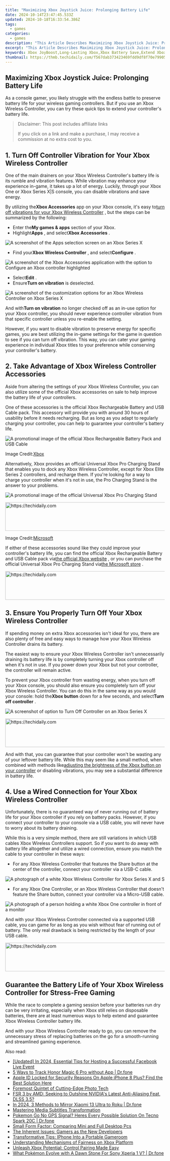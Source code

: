 ```yaml
---
title: "Maximizing Xbox Joystick Juice: Prolonging Battery Life"
date: 2024-10-14T23:47:45.533Z
updated: 2024-10-18T16:33:54.386Z
tags:
  - games
categories:
  - games
description: "This Article Describes Maximizing Xbox Joystick Juice: Prolonging Battery Life"
excerpt: "This Article Describes Maximizing Xbox Joystick Juice: Prolonging Battery Life"
keywords: Xbox JoyBoost,Long-Lasting Xbox,Xbox Battery Save,Extend Xbox Battery,Juice Booster Xbox,Xbox Power Endure,Prolong Xbox Life
thumbnail: https://thmb.techidaily.com/f567dab373423469fdd9df8f70e7990588879bfed38e1184b365dd128527e555.jpg
---
```


## Maximizing Xbox Joystick Juice: Prolonging Battery Life

 As a console gamer, you likely struggle with the endless battle to preserve battery life for your wireless gaming controllers. But if you use an Xbox Wireless Controller, you can try these quick tips to extend your controller's battery life.

>  Disclaimer: This post includes affiliate links
>
>  If you click on a link and make a purchase, I may receive a commission at no extra cost to you.
>

## 1\. Turn Off Controller Vibration for Your Xbox Wireless Controller

 One of the main drainers on your Xbox Wireless Controller's battery life is its rumble and vibration features. While vibration may enhance your experience in-game, it takes up a lot of energy. Luckily, through your Xbox One or Xbox Series X|S console, you can disable vibrations and save energy.

 By utilizing the**Xbox Accessories** app on your Xbox console, it's easy to[turn off vibrations for your Xbox Wireless Controller](https://www.makeuseof.com/how-to-universally-turn-off-controller-vibration-on-xbox-series-x-s/) , but the steps can be summarized by the following:

* Enter the**My games & apps** section of your Xbox.
* Highlight**Apps** , and select**Xbox Accessories** .

![A screenshot of the Apps selection screen on an Xbox Series X](https://static1.makeuseofimages.com/wordpress/wp-content/uploads/2023/10/screenshot-3147.jpg)

* Find your**Xbox Wireless Controller** , and select**Configure** .

![A screenshot of the Xbox Accessories application with the option to Configure an Xbox controller highlighted](https://static1.makeuseofimages.com/wordpress/wp-content/uploads/2023/10/screenshot-3150.jpg)

* Select**Edit** .
* Ensure**Turn on vibration** is deselected.

![A screenshot of the customization options for an Xbox Wireless Controller on Xbox Series X](https://static1.makeuseofimages.com/wordpress/wp-content/uploads/2023/10/screenshot-3153.jpg)

 And with**Turn on vibration** no longer checked off as an in-use option for your Xbox controller, you should never experience controller vibration from that specific controller unless you re-enable the setting.

 However, if you want to disable vibration to preserve energy for specific games, you are best utilizing the in-game settings for the game in question to see if you can turn off vibration. This way, you can cater your gaming experience in individual Xbox titles to your preference while conserving your controller's battery.

## 2\. Take Advantage of Xbox Wireless Controller Accessories

 Aside from altering the settings of your Xbox Wireless Controller, you can also utilize some of the official Xbox accessories on sale to help improve the battery life of your controllers.

 One of these accessories is the official Xbox Rechargeable Battery and USB Cable pack. This accessory will provide you with around 30 hours of usability before it needs recharging. But as long as you adapt to regularly charging your controller, you can help to guarantee your controller's battery life.

![A promotional image of the official Xbox Rechargeable Battery Pack and USB Cable](https://static1.makeuseofimages.com/wordpress/wp-content/uploads/2023/10/af7467b7-cdf8-437e-9f11-e2ffda640628.jpg)

 Image Credit:[Xbox](https://www.xbox.com/en-us/accessories/batteries-chargers/play-and-charge-kit)

 Alternatively, Xbox provides an official Universal Xbox Pro Charging Stand that enables you to dock any Xbox Wireless Controller, except for Xbox Elite Series 2 controllers, and recharge them. If you're looking for a way to charge your controller when it's not in use, the Pro Charging Stand is the answer to your problems.

![A promotional image of the official Universal Xbox Pro Charging Stand](https://static1.makeuseofimages.com/wordpress/wp-content/uploads/2023/10/re4gsep.jpg)

<!-- affiliate ads begin -->
<a href="https://unicoeye.pxf.io/c/5597632/2134240/18498" target="_top" id="2134240">
  <img src="//a.impactradius-go.com/display-ad/18498-2134240" border="0" alt="https://techidaily.com" width="540" height="90"/>
</a>
<img height="0" width="0" src="https://unicoeye.pxf.io/i/5597632/2134240/18498" style="position:absolute;visibility:hidden;" border="0" />
<!-- affiliate ads end -->

 Image Credit:[Microsoft](https://www.microsoft.com/en-us/d/controller-gear-universal-xbox-pro-charging-stand-shock-blue-latest-model/8w8v368g8kzx)

 If either of these accessories sound like they could improve your controller's battery life, you can find the official Xbox Rechargeable Battery and USB Cable pack via[the official Xbox website](https://www.xbox.com/en-us/accessories/batteries-chargers/play-and-charge-kit) , or you can purchase the official Universal Xbox Pro Charging Stand via[the Microsoft store](https://www.microsoft.com/en-us/d/controller-gear-universal-xbox-pro-charging-stand-shock-blue-latest-model/8w8v368g8kzx) .

<!-- affiliate ads begin -->
<a href="https://aligracehair.sjv.io/c/5597632/2006919/19272" target="_top" id="2006919">
  <img src="//a.impactradius-go.com/display-ad/19272-2006919" border="0" alt="https://techidaily.com" width="728" height="90"/>
</a>
<img height="0" width="0" src="https://aligracehair.sjv.io/i/5597632/2006919/19272" style="position:absolute;visibility:hidden;" border="0" />
<!-- affiliate ads end -->

## 3\. Ensure You Properly Turn Off Your Xbox Wireless Controller

 If spending money on extra Xbox accessories isn't ideal for you, there are also plenty of free and easy ways to manage how your Xbox Wireless Controller drains its battery.

 The easiest way to ensure your Xbox Wireless Controller isn't unnecessarily draining its battery life is by completely turning your Xbox controller off when it's not in use. If you power down your Xbox but not your controller, the controller will remain active.

 To prevent your Xbox controller from wasting energy, when you turn off your Xbox console, you should also ensure you completely turn off your Xbox Wireless Controller. You can do this in the same way as you would your console: hold the**Xbox button** down for a few seconds, and select**Turn off controller** .

![A screenshot of option to Turn Off Controller on an Xbox Series X](https://static1.makeuseofimages.com/wordpress/wp-content/uploads/2023/10/screenshot-3156.jpg)

<!-- affiliate ads begin -->
<a href="https://laganoo.pxf.io/c/5597632/1484909/16446" target="_top" id="1484909">
  <img src="//a.impactradius-go.com/display-ad/16446-1484909" border="0" alt="https://techidaily.com" width="728" height="90"/>
</a>
<img height="0" width="0" src="https://laganoo.pxf.io/i/5597632/1484909/16446" style="position:absolute;visibility:hidden;" border="0" />
<!-- affiliate ads end -->

 And with that, you can guarantee that your controller won't be wasting any of your leftover battery life. While this may seem like a small method, when combined with methods like[adjusting the brightness of the Xbox button on your controller](https://www.makeuseof.com/how-to-adjust-brightness-of-xbox-controller-and-console-light/#:~:text=Navigate%20to%20the%20Profile%20%26%20system,the%20settings%20for%20controller%20brightness.) or disabling vibrations, you may see a substantial difference in battery life.

## 4\. Use a Wired Connection for Your Xbox Wireless Controller

 Unfortunately, there is no guaranteed way of never running out of battery life for your Xbox controller if you rely on battery packs. However, if you connect your controller to your console via a USB cable, you will never have to worry about its battery draining.

 While this is a very simple method, there are still variations in which USB cables Xbox Wireless Controllers support. So if you want to do away with battery life altogether and utilize a wired connection, ensure you match the cable to your controller in these ways:

* For any Xbox Wireless Controller that features the Share button at the center of the controller, connect your controller via a USB-C cable.

![A photograph of a white Xbox Wireless Controller for Xbox Series X and S](https://thmb.techidaily.com/1d9a817ed59482a0eeff36b88b02b53bced3999d961f8420245056a49851ba62.jpg)

* For any Xbox One Controller, or an Xbox Wireless Controller that doesn't feature the Share button, connect your controller via a Micro-USB cable.

![A photograph of a person holding a white Xbox One controller in front of a monitor](https://static1.makeuseofimages.com/wordpress/wp-content/uploads/2023/05/alternative-feature-2.jpg)

 And with your Xbox Wireless Controller connected via a supported USB cable, you can game for as long as you wish without fear of running out of battery. The only real drawback is being restricted by the length of your USB cable.

<!-- affiliate ads begin -->
<a href="https://appsumo.8odi.net/c/5597632/2037358/7443" target="_top" id="2037358">
  <img src="//a.impactradius-go.com/display-ad/7443-2037358" border="0" alt="https://techidaily.com" width="728" height="90"/>
</a>
<img height="0" width="0" src="https://appsumo.8odi.net/i/5597632/2037358/7443" style="position:absolute;visibility:hidden;" border="0" />
<!-- affiliate ads end -->

## Guarantee the Battery Life of Your Xbox Wireless Controller for Stress-Free Gaming

 While the race to complete a gaming session before your batteries run dry can be very irritating, especially when Xbox still relies on disposable batteries, there are at least numerous ways to help extend and guarantee Xbox Wireless Controller battery life.

 And with your Xbox Wireless Controller ready to go, you can remove the unnecessary stress of replacing batteries on the go for a smooth-running and streamlined gaming experience.

<ins class="adsbygoogle"
     style="display:block"
     data-ad-format="autorelaxed"
     data-ad-client="ca-pub-7571918770474297"
     data-ad-slot="1223367746"></ins>

<ins class="adsbygoogle"
     style="display:block"
     data-ad-client="ca-pub-7571918770474297"
     data-ad-slot="8358498916"
     data-ad-format="auto"
     data-full-width-responsive="true"></ins>

<span class="atpl-alsoreadstyle">Also read:</span>
<div><ul>
<li><a href="https://facebook-clips.techidaily.com/updated-in-2024-essential-tips-for-hosting-a-successful-facebook-live-event/"><u>[Updated] In 2024, Essential Tips for Hosting a Successful Facebook Live Event</u></a></li>
<li><a href="https://android-location-track.techidaily.com/5-ways-to-track-honor-magic-6-pro-without-app-drfone-by-drfone-virtual-android/"><u>5 Ways to Track Honor Magic 6 Pro without App | Dr.fone</u></a></li>
<li><a href="https://apple-account.techidaily.com/apple-id-locked-for-security-reasons-on-apple-iphone-8-plus-find-the-best-solution-here-by-drfone-ios/"><u>Apple ID Locked for Security Reasons On Apple iPhone 8 Plus? Find the Best Solution Here</u></a></li>
<li><a href="https://extra-resources.techidaily.com/foremost-quintet-of-cutting-edge-photo-tech/"><u>Foremost Quintet of Cutting-Edge Photo Tech</u></a></li>
<li><a href="https://games-able.techidaily.com/fsr-3-by-amd-seeking-to-outshine-nvidias-latest-anti-aliasing-feat-dlss-35/"><u>FSR 3 by AMD: Seeking to Outshine NVIDIA's Latest Anti-Aliasing Feat, DLSS 3.5?</u></a></li>
<li><a href="https://screen-mirror.techidaily.com/in-2024-3-methods-to-mirror-xiaomi-13-ultra-to-roku-drfone-by-drfone-android/"><u>In 2024, 3 Methods to Mirror Xiaomi 13 Ultra to Roku | Dr.fone</u></a></li>
<li><a href="https://extra-resources.techidaily.com/mastering-media-subtitles-transformation/"><u>Mastering Media Subtitles Transformation</u></a></li>
<li><a href="https://android-pokemon-go.techidaily.com/pokemon-go-no-gps-signal-heres-every-possible-solution-on-tecno-spark-20c-drfone-by-drfone-virtual-android/"><u>Pokemon Go No GPS Signal? Heres Every Possible Solution On Tecno Spark 20C | Dr.fone</u></a></li>
<li><a href="https://games-able.techidaily.com/small-form-factor-comparing-mini-and-full-desktop-pcs/"><u>Small Form Factor: Comparing Mini and Full Desktop Pcs</u></a></li>
<li><a href="https://games-able.techidaily.com/the-inherent-issues-gamers-as-the-new-developers/"><u>The Inherent Issues: Gamers as the New Developers</u></a></li>
<li><a href="https://games-able.techidaily.com/transformative-tips-iphone-into-a-portable-gameroom/"><u>Transformative Tips: IPhone Into a Portable Gameroom</u></a></li>
<li><a href="https://games-able.techidaily.com/understanding-mechanisms-of-fairness-on-xbox-platform/"><u>Understanding Mechanisms of Fairness on Xbox Platform</u></a></li>
<li><a href="https://games-able.techidaily.com/unleash-xbox-potential-control-pairing-made-easy/"><u>Unleash Xbox Potential: Control Pairing Made Easy</u></a></li>
<li><a href="https://android-pokemon-go.techidaily.com/what-pokemon-evolve-with-a-dawn-stone-for-sony-xperia-1-v-drfone-by-drfone-virtual-android/"><u>What Pokémon Evolve with A Dawn Stone For Sony Xperia 1 V? | Dr.fone</u></a></li>
</ul></div>

